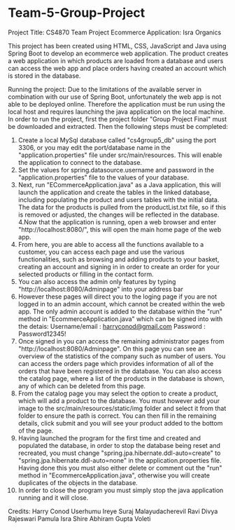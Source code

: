 # Team-5-Group-Project
Project Title: CS4870 Team Project Ecommerce Application: Isra Organics

This project has been created using HTML, CSS, JavaScript and Java using Spring Boot to develop an ecommerce web application. The product creates a web application in which products are loaded from a database and users can access the web app and place orders having created an account which is stored in the database.

Running the project:
Due to the limitations of the available server in combination with our use of Spring Boot, unfortunately the web app is not able to be deployed online. Therefore the application must be run using the local host and requires launching the java application on the local machine.
In order to run the project, first the project folder "Group Project Final" must be downloaded and extracted.
Then the following steps must be completed:
1. Create a local MySql database called "cs4group5_db" using the port 3306, or you may edit the port/database name in the "application.properties" file under src/main/resources. This will enable the application to connect to the database.
2. Set the values for spring.datasource.username and password in the "application.properties" file to the values 	of your database.
3. Next, run "ECommerceApplication.java" as a Java application, this will launch the application and create the tables in the linked database, including populating the product and users tables with the initial data. The data for the products is pulled from the productList.txt file, so if this is removed or adjusted, the changes will be reflected in the database.
4.Now that the application is running, open a web browser and enter "http://localhost:8080/", this will open the main home page of the web app.
5. From here, you are able to access all the functions available to a customer, you can access each page and use the various functionalities, such as browsing and adding products to your basket, creating an account and signing in in order to create an order for your selected products or filling in the contact form.
6. You can also access the admin only features by typing "http://localhost:8080/Adminpage" into your address bar
7. However these pages will direct you to the loging page if you are not logged in to an admin account, which cannot be created within the web app. The only admin account is added to the database within the "run" method in "EcommerceApplication.java" which can be signed into with the detais:
		Username/email : harryconod@gmail.com
		Password 	   : Password12345!
8. Once signed in you can access the remaining administrator pages from "http://localhost:8080/Adminpage". On this page you can see an overview of the statistics of the company such as number of users. You can access the orders page which provides information of all of the orders that have been registered in the database. You can also access the catalog page, where a list of the products in the database is shown, any of which can be deleted from this page.
9. From the catalog page you may select the option to create a product, which will add a product to the database. You must however add your image to the src/main/resources/static/img folder and select it from that folder to ensure the path is correct. You can then fill in the remaining details, click submit and you will see your product added to the bottom of the page.
10. Having launched the program for the first time and created and populated the database, in order to stop the database being reset and recreated, you must change "spring.jpa.hibernate.ddl-auto=create" to "spring.jpa.hibernate.ddl-auto=none" in the application.properties file. Having done this you must also either delete or comment out the "run" method in "EcommerceApplication.java", otherwise you will create duplicates of the objects in the database.
11. In order to close the program you must simply stop the java application running and it will close.

Credits:
Harry Conod
Userhumu Ireye
Suraj Malayudacherevil Ravi
Divya Rajeswari Pamula
Isra Shire
Abhiram Gupta Voleti